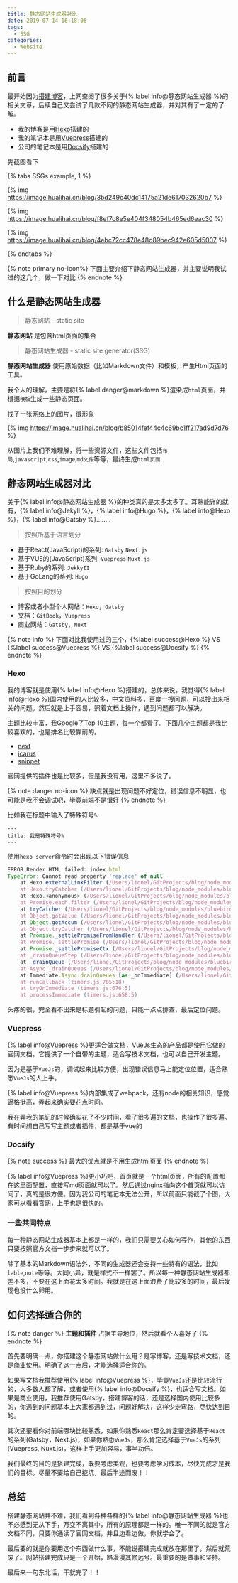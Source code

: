 ```yaml
---
title: 静态网站生成器对比
date: 2019-07-14 16:18:06
tags:
  - SSG
categories:
  - Website
---
```


## 前言
最开始因为[搭建博客](/2019/06/28/about-my-blog/)，上网查阅了很多关于{% label info@静态网站生成器 %}的相关文章，后续自己又尝试了几款不同的静态网站生成器，并对其有了一定的了解。

- 我的博客是用[Hexo](https://hexo.io/zh-cn/)搭建的
- 我的笔记本是用[Vuepress](https://vuepress.vuejs.org/)搭建的
- 公司的笔记本是用[Docsify](https://docsify.js.org/#/)搭建的

先截图看下

{% tabs SSGs example, 1 %}
<!-- tab Hexo -->
{% img https://image.hualihai.cn/blog/3bd249c40dc14175a21de617032620b7 %}

<!-- endtab -->

<!-- tab Vuepress -->
{% img https://image.hualihai.cn/blog/f8ef7c8e5e404f348054b465ed6eac30 %}

<!-- endtab -->

<!-- tab Docsify -->
{% img https://image.hualihai.cn/blog/4ebc72cc478e48d89bec942e605d5007 %}
<!-- endtab -->
{% endtabs %}

{% note primary no-icon%}
下面主要介绍下静态网站生成器，并主要说明我试过的这几个，做一下对比
{% endnote %}

## 什么是静态网站生成器

> 静态网站 - static site

**静态网站** 是包含html页面的集合

> 静态网站生成器 - static site generator(SSG)

**静态网站生成器** 使用原始数据（比如Markdown文件）和模板，产生Html页面的工具。

我个人的理解，主要是将{% label danger@markdown %}渲染成`html`页面，并根据`模板`生成一些静态页面。

找了一张网络上的图片，很形象

{% img https://image.hualihai.cn/blog/b85014fef44c4c69bc1ff217ad9d7d76 %}

从图片上我们不难理解，将一些资源文件，这些文件包括`布局`,`javascript`,`css`,`image`,`md文件`等等，最终生成`html页面`.

<!-- more -->

## 静态网站生成器对比

关于{% label info@静态网站生成器 %}的种类真的是太多太多了。耳熟能详的就有，{% label info@Jekyll %}，{% label info@Hugo %}，{% label info@Hexo %}，{% label info@Gatsby %}........

> 按照所基于语言划分

- 基于React(JavaScript)的系列: `Gatsby` `Next.js`
- 基于VUE的(JavaScript)系列: `Vuepress` `Nuxt.js`
- 基于Ruby的系列: `JekkyII`
- 基于GoLang的系列: `Hugo`

> 按照目的划分

- 博客或者小型个人网站：`Hexo`，`Gatsby`
- 文档：`GitBook`，`Vuepress`
- 商业网站：`Gatsby`，`Nuxt`

{% note info %}
下面对比我使用过的三个，{%label success@Hexo %} VS {%label success@Vuepress %} VS {%label success@Docsify %}
{% endnote %}

### Hexo
我的博客就是使用{% label info@Hexo %}搭建的，总体来说，我觉得{% label info@Hexo %}国内使用的人比较多，中文资料多，百度一搜问题，可以搜出来相关的问题。然后就是上手容易，照着文档上操作，遇到问题都可以解决。

主题比较丰富，我Google了Top 10主题，每一个都看了。下面几个主题都是我比较喜欢的，也是排名比较靠前的。

- [next](https://github.com/theme-next/hexo-theme-next)
- [icarus](https://github.com/ppoffice/hexo-theme-icarus)
- [snippet](https://github.com/shenliyang/hexo-theme-snippet)

官网提供的插件也是比较多，但是我没有用，这里不多说了。

{% note danger no-icon %}
缺点就是出现问题不好定位，错误信息不明显，也可能是我不会调试吧，毕竟前端不是很好
{% endnote %}

比如我在标题中输入了特殊符号`%`

```frontmatter
---
title: 我是特殊符号%
---
```

使用`hexo server`命令时会出现以下错误信息

```javascript
ERROR Render HTML failed: index.html
TypeError: Cannot read property 'replace' of null
    at Hexo.externalLinkFilter (/Users/lionel/GitProjects/blog/node_modules/hexo/lib/plugins/filter/after_render/external_link.js:22:15)
    at Hexo.tryCatcher (/Users/lionel/GitProjects/blog/node_modules/bluebird/js/release/util.js:16:23)
    at Hexo.<anonymous> (/Users/lionel/GitProjects/blog/node_modules/bluebird/js/release/method.js:15:34)
    at Promise.each.filter (/Users/lionel/GitProjects/blog/node_modules/hexo/lib/extend/filter.js:62:52)
    at tryCatcher (/Users/lionel/GitProjects/blog/node_modules/bluebird/js/release/util.js:16:23)
    at Object.gotValue (/Users/lionel/GitProjects/blog/node_modules/bluebird/js/release/reduce.js:166:18)
    at Object.gotAccum (/Users/lionel/GitProjects/blog/node_modules/bluebird/js/release/reduce.js:155:25)
    at Object.tryCatcher (/Users/lionel/GitProjects/blog/node_modules/bluebird/js/release/util.js:16:23)
    at Promise._settlePromiseFromHandler (/Users/lionel/GitProjects/blog/node_modules/bluebird/js/release/promise.js:547:31)
    at Promise._settlePromise (/Users/lionel/GitProjects/blog/node_modules/bluebird/js/release/promise.js:604:18)
    at Promise._settlePromiseCtx (/Users/lionel/GitProjects/blog/node_modules/bluebird/js/release/promise.js:641:10)
    at _drainQueueStep (/Users/lionel/GitProjects/blog/node_modules/bluebird/js/release/async.js:97:12)
    at _drainQueue (/Users/lionel/GitProjects/blog/node_modules/bluebird/js/release/async.js:86:9)
    at Async._drainQueues (/Users/lionel/GitProjects/blog/node_modules/bluebird/js/release/async.js:102:5)
    at Immediate.Async.drainQueues [as _onImmediate] (/Users/lionel/GitProjects/blog/node_modules/bluebird/js/release/async.js:15:14)
    at runCallback (timers.js:705:18)
    at tryOnImmediate (timers.js:676:5)
    at processImmediate (timers.js:658:5)
```

头疼的很，完全看不出来是标题引起的问题，只能一点点排查，最后定位问题。

### Vuepress
{% label info@Vuepress %}更适合做文档，VueJs生态的产品都是使用它做的官网文档。它提供了一个自带的主题，适合写技术文档，也可以自己开发主题。

因为是基于`VueJs`的，调试起来比较方便，出现错误信息马上能定位位置，适合熟悉`VueJs`的人上手。

{% label info@Vuepress %}内部集成了webpack，还有node的相关知识，感觉逼格挺高，弄起来确实要花点时间。

我在弄我的笔记的时候确实花了不少时间，看了很多遍的文档，也操作了很多遍。有时间想自己写写主题或者插件，都是基于vue的

### Docsify
{% note success %}
最大的优点就是不用生成html页面
{% endnote %}

{% label info@Vuepress %}更小巧吧，首页就是一个html页面，所有的配置都在这里面配置，直接写md页面就可以了。然后通过nginx指向这个首页就可以访问了，真的是很方便。因为我公司的笔记本无法公开，所以前面只能截了个图，大家可以看看官网，上手也是很快的。

### 一些共同特点

每一种静态网站生成器基本上都是一样的，我们只需要关心如何写作，其他的东西只要按照官方文档一步步来就可以了。

除了基本的Markdown语法外，不同的生成器还会支持一些特有的语法，比如`lable`,`note`等等。大同小异，就是样式不一样罢了。所以每一种静态网站生成器都差不多，不要在这上面花太多时间。我就是在这上面浪费了比较多的时间，最后发现也没什么卵用。

## 如何选择适合你的

{% note danger %}
**主题和插件** 占据主导地位，然后就看个人喜好了
{% endnote %}

首先要明确一点，你搭建这个静态网站做什么用？是写博客，还是写技术文档，还是商业使用。明确了这一点后，才能选择适合你的。

如果写文档我推荐使用{% label info@Vuepress %}，毕竟`VueJs`还是比较流行的，大多数人都了解，或者使用{% label info@Docsify %}，也适合写文档。如果是商业使用，我推荐使用Gatsby，搭建博客的话，还是选择国内使用比较多的，你遇到的问题基本上大家都遇到过，问题好解决，这样少走弯路，尽快达到目的。

其次还要看你对前端哪块比较熟悉，如果你熟悉`React`那么肯定要选择基于`React`的系列(Gatsby，Next.js)，如果你熟悉`VueJs`，那么肯定选择基于`VueJs`的系列(Vuepress, Nuxt.js)，这样上手更加容易，事半功倍。

我们最终的目的是搭建完成，既要考虑美观，也要考虑学习成本，尽快完成才是我们的目标。尽量不要给自己挖坑，最后半途而废！！

## 总结

搭建静态网站并不难，我们看到各种各样的{% label info@静态网站生成器 %}也不必感到无从下手，万变不离其中，所有的原理都是一样的。唯一不同的就是官方文档不同，只要你通读了官网文档，并且边看边做，你就学会了。

最后要的就是你要用这个东西做什么事，不能说搭建完成就放在那里了，然后就荒废了。网站搭建完成只是一个开始，路漫漫其修远兮。最重要的是做事和坚持。

最后来一句东北话，干就完了！！